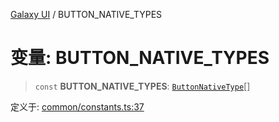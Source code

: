 [Galaxy UI](../index.md) / BUTTON\_NATIVE\_TYPES

# 变量: BUTTON\_NATIVE\_TYPES

> `const` **BUTTON\_NATIVE\_TYPES**: [`ButtonNativeType`](../type-aliases/ButtonNativeType.md)[]

定义于: [common/constants.ts:37](https://github.com/zhengxs2018/galaxy-vue/blob/8e5a3fb68b3f76d6c1ebad5eeee34606ff2e7045/packages/galaxy-ui/src/common/constants.ts#L37)
